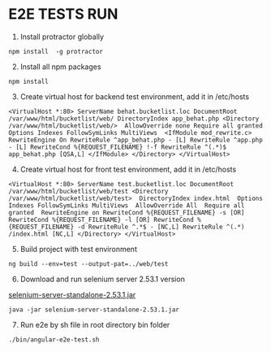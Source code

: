 # E2E TESTS RUN
1) Install protractor globally

`npm install  -g protractor`

2) Install all npm packages

`npm install`

3) Create virtual host for backend test environment, add it in /etc/hosts

`<VirtualHost *:80>
     ServerName behat.bucketlist.loc
     DocumentRoot /var/www/html/bucketlist/web/
     DirectoryIndex app_behat.php
     <Directory /var/www/html/bucketlist/web/> 
 	AllowOverride none
 	Require all granted
 	Options Indexes FollowSymLinks MultiViews 
 	<IfModule mod_rewrite.c>
 	     RewriteEngine On
 	     RewriteRule ^app_behat.php - [L]
 	     RewriteRule ^app.php - [L]
 	     RewriteCond %{REQUEST_FILENAME} !-f
 	     RewriteRule ^(.*)$ app_behat.php [QSA,L]
 	</IfModule>
     </Directory>
 </VirtualHost>`

4) Create virtual host for front test environment, add it in /etc/hosts

`<VirtualHost *:80>
     ServerName test.bucketlist.loc
     DocumentRoot /var/www/html/bucketlist/web/test
 	<Directory /var/www/html/bucketlist/web/test> 
 		DirectoryIndex index.html 
 		Options Indexes FollowSymLinks MultiViews 
 		AllowOverride All 
 		Require all granted 
 		RewriteEngine on
             	RewriteCond %{REQUEST_FILENAME} -s [OR]
 	    	RewriteCond %{REQUEST_FILENAME} -l [OR]
 	    	RewriteCond %{REQUEST_FILENAME} -d
 	    	RewriteRule ^.*$ - [NC,L]
 	    	RewriteRule ^(.*) /index.html [NC,L]
 	</Directory>
 </VirtualHost>
 	`

5) Build project with test environment

`ng build --env=test --output-pat=../web/test`
	
6) Download and run selenium server 2.53.1 version

[selenium-server-standalone-2.53.1.jar](http://selenium-release.storage.googleapis.com/index.html?path=2.53/)

`java -jar selenium-server-standalone-2.53.1.jar`

7) Run e2e by sh file in root directory bin folder

`./bin/angular-e2e-test.sh`

